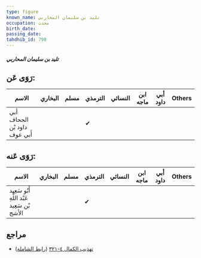```yaml
---
type: figure
known_name: تليد بن سليمان المحاربي
occupation: محدث
birth_date:
passing_date:
tahdhib_id: 798
---
```

##### تليد بن سليمان المحاربي

## رَوَى عَن:
| الاسم                        | البخاري | مسلم | الترمذي | النسائي | ابن ماجه | أبي داود | Others |
| ---------------------------- | ------- | ---- | ------- | ------- | -------- | -------- | ------ |
| أبي الجحاف داود بْن أَبي عوف |         |      | ✔       |         |          |          |        |
## رَوَى عَنه:
| الاسم                                       | البخاري | مسلم | الترمذي | النسائي | ابن ماجه | أبي داود | Others |
| ------------------------------------------- | ------- | ---- | ------- | ------- | -------- | -------- | ------ |
| أَبُو سَعِيد عَبْد اللَّهِ بْن سَعِيد الأشج |         |      | ✔       |         |          |          |        |
## مراجع
- [تهذيب الكمال ٤-٣٢١](obsidian://open?vault=Tahdhib-al-Kamal&file=Figures/٧٩٨-تليد%20بن%20سليمان%20المحاربي) ([رابط الشاملة](https://shamela.ws/book/3722/1835))